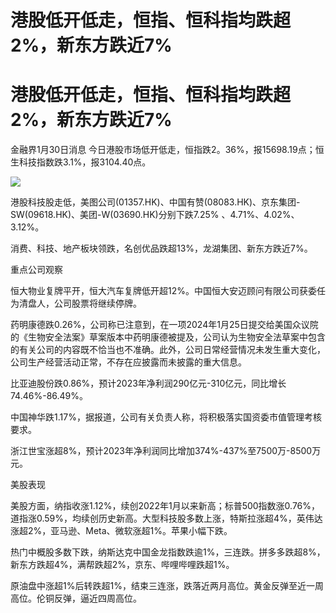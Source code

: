 # 港股低开低走，恒指、恒科指均跌超2%，新东方跌近7%

# 港股低开低走，恒指、恒科指均跌超2%，新东方跌近7%

金融界1月30日消息 今日港股市场低开低走，恒指跌2。36%，报15698.19点；恒生科技指数跌3.1%，报3104.40点。

![](https://inews.gtimg.com/news_bt/ONpwuGKxH5OhYK5Ys5C5Fl9jPlF6qct5pVZQst_MRJ004AA/1000)

港股科技股走低，美图公司(01357.HK)、中国有赞(08083.HK)、京东集团-
SW(09618.HK)、美团-W(03690.HK)分别下跌7.25% 、4.71%、4.02%、3.12%。

消费、科技、地产板块领跌，名创优品跌超13%，龙湖集团、新东方跌近7%。

重点公司观察

恒大物业复牌平开，恒大汽车复牌低开超12%。中国恒大安迈顾问有限公司获委任为清盘人，公司股票将继续停牌。

药明康德跌0.26%，公司称已注意到，在一项2024年1月25日提交给美国众议院的《生物安全法案》草案版本中药明康德被提及，公司认为生物安全法草案中包含的有关公司的内容既不恰当也不准确。此外，公司日常经营情况未发生重大变化，公司生产经营活动正常，不存在应披露而未披露的重大信息。

比亚迪股份跌0.86%，预计2023年净利润290亿元-310亿元，同比增长74.46%-86.49%。

中国神华跌1.17%，据报道，公司有关负责人称，将积极落实国资委市值管理考核要求。

浙江世宝涨超8%，预计2023年净利润同比增加374%-437%至7500万-8500万元。

美股表现

美股方面，纳指收涨1.12%，续创2022年1月以来新高；标普500指数涨0.76%，道指涨0.59%，均续创历史新高。大型科技股多数上涨，特斯拉涨超4%，英伟达涨超2%，亚马逊、Meta、微软涨超1%。苹果小幅下跌。

热门中概股多数下跌，纳斯达克中国金龙指数跌逾1%，三连跌。拼多多跌超8%，新东方跌超4%，满帮跌超2%，京东、哔哩哔哩跌超1%。

原油盘中涨超1%后转跌超1%，结束三连涨，跌落近两月高位。黄金反弹至近一周高位。伦铜反弹，逼近四周高位。


